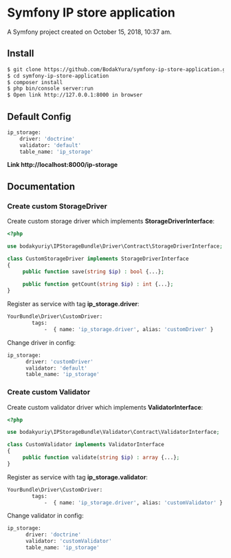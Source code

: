 Symfony IP store application
===

A Symfony project created on October 15, 2018, 10:37 am.

## Install

``` bash
$ git clone https://github.com/BodakYura/symfony-ip-store-application.git
$ cd symfony-ip-store-application
$ composer install
$ php bin/console server:run
$ Open link http://127.0.0.1:8000 in browser
```

## Default Config

``` bash
ip_storage:
    driver: 'doctrine'
    validator: 'default'
    table_name: 'ip_storage'
```

**Link http://localhost:8000/ip-storage**

## Documentation

### Create custom StorageDriver

Create custom storage driver which implements **StorageDriverInterface**:

``` php
<?php

use bodakyuriy\IPStorageBundle\Driver\Contract\StorageDriverInterface;

class CustomStorageDriver implements StorageDriverInterface 
{
     public function save(string $ip) : bool {...};
     
     public function getCount(string $ip) : int {...};
}

```

Register as service with tag **ip_storage.driver**: 

``` bash
YourBundle\Driver\CustomDriver:
        tags:
            -  { name: 'ip_storage.driver', alias: 'customDriver' }
```

Change driver in config:

``` bash
ip_storage:
      driver: 'customDriver'
      validator: 'default'
      table_name: 'ip_storage'
```
### Create custom Validator

Create custom validator driver which implements **ValidatorInterface**:

``` php
<?php

use bodakyuriy\IPStorageBundle\Validator\Contract\ValidatorInterface;

class CustomValidator implements ValidatorInterface 
{
     public function validate(string $ip) : array {...};
}

```

Register as service with tag **ip_storage.validator**: 

``` bash
YourBundle\Driver\CustomDriver:
        tags:
            -  { name: 'ip_storage.driver', alias: 'customValidator' }
```

Change validator in config:

``` bash
ip_storage:
      driver: 'doctrine'
      validator: 'customValidator'
      table_name: 'ip_storage'
```